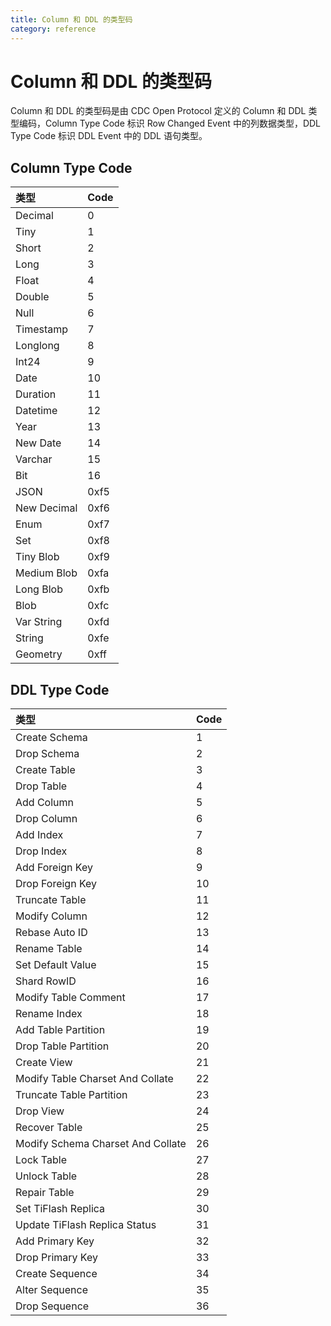 ```yaml
---
title: Column 和 DDL 的类型码
category: reference
---
```


# Column 和 DDL 的类型码

Column 和 DDL 的类型码是由 CDC Open Protocol 定义的 Column 和 DDL 类型编码，Column Type Code 标识 Row Changed Event 中的列数据类型，DDL Type Code 标识 DDL Event 中的 DDL 语句类型。

## Column Type Code

| 类型         | Code | 
| :---------- | :--- | 
| Decimal     | 0    |
| Tiny        | 1    |
| Short       | 2    |
| Long        | 3    |
| Float       | 4    |
| Double      | 5    |
| Null        | 6    |
| Timestamp   | 7    |
| Longlong    | 8    |
| Int24       | 9    |
| Date        | 10   |
| Duration    | 11   |
| Datetime    | 12   |
| Year        | 13   |
| New Date    | 14   |
| Varchar     | 15   |
| Bit         | 16   |
| JSON        | 0xf5 |
| New Decimal | 0xf6 |
| Enum        | 0xf7 |
| Set         | 0xf8 |
| Tiny Blob   | 0xf9 |
| Medium Blob | 0xfa |
| Long Blob   | 0xfb |
| Blob        | 0xfc |
| Var String  | 0xfd |
| String      | 0xfe |
| Geometry    | 0xff |

## DDL Type Code

| 类型                               | Code | 
| :-------------------------------- | :- | 
| Create Schema                     | 1  |
| Drop Schema                       | 2  |
| Create Table                      | 3  |
| Drop Table                        | 4  |
| Add Column                        | 5  |
| Drop Column                       | 6  |
| Add Index                         | 7  |
| Drop Index                        | 8  |
| Add Foreign Key                   | 9  |
| Drop Foreign Key                  | 10 |
| Truncate Table                    | 11 |
| Modify Column                     | 12 |
| Rebase Auto ID                    | 13 |
| Rename Table                      | 14 |
| Set Default Value                 | 15 |
| Shard RowID                       | 16 |
| Modify Table Comment              | 17 |
| Rename Index                      | 18 |
| Add Table Partition               | 19 |
| Drop Table Partition              | 20 |
| Create View                       | 21 |
| Modify Table Charset And Collate  | 22 |
| Truncate Table Partition          | 23 |
| Drop View                         | 24 |
| Recover Table                     | 25 |
| Modify Schema Charset And Collate | 26 |
| Lock Table                        | 27 |
| Unlock Table                      | 28 |
| Repair Table                      | 29 |
| Set TiFlash Replica               | 30 |
| Update TiFlash Replica Status     | 31 |
| Add Primary Key                   | 32 |
| Drop Primary Key                  | 33 |
| Create Sequence                   | 34 |
| Alter Sequence                    | 35 |
| Drop Sequence                     | 36 |
